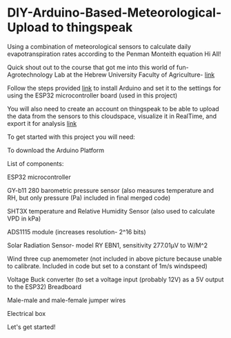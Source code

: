 # DIY-Arduino-Based-Meteorological-Upload to thingspeak 
Using a combination of meteorological sensors to calculate daily evapotranspiration rates according to the Penman Monteith equation
Hi All!

Quick shout out to the course that got me into this world of fun- Agrotechnology Lab at the Hebrew University Faculty of Agriculture- [link](https://agrotech-lab.github.io/)

Follow the steps provided [link](https://agrotech-lab.github.io/code/2022/03/07/intro) to install Arduino and set it to the settings for using the ESP32 microcontroller board (used in this project)

You will also need to create an account on thingspeak to be able to upload the data from the sensors to this cloudspace, visualize it in RealTime, and export it for analysis [link](https://thingspeak.com/)  

To get started with this project you will need:

To download the Arduino Platform

List of components:

ESP32 microcontroller

GY-b11 280 barometric pressure sensor (also measures temperature and RH, but only pressure (Pa) included in final merged code)

SHT3X temperature and Relative Humidity Sensor (also used to calculate VPD in kPa)

ADS1115 module (increases resolution- 2^16 bits)

Solar Radiation Sensor- model RY EBN1, sensitivity 277.01µV to W/M^2

Wind three cup anemometer (not included in above picture because unable to calibrate. Included in code but set to a constant of 1m/s windspeed)

Voltage Buck converter (to set a voltage input (probably 12V) as a 5V output to the ESP32) 
Breadboard

Male-male and male-female jumper wires

Electrical box

Let's get started!
